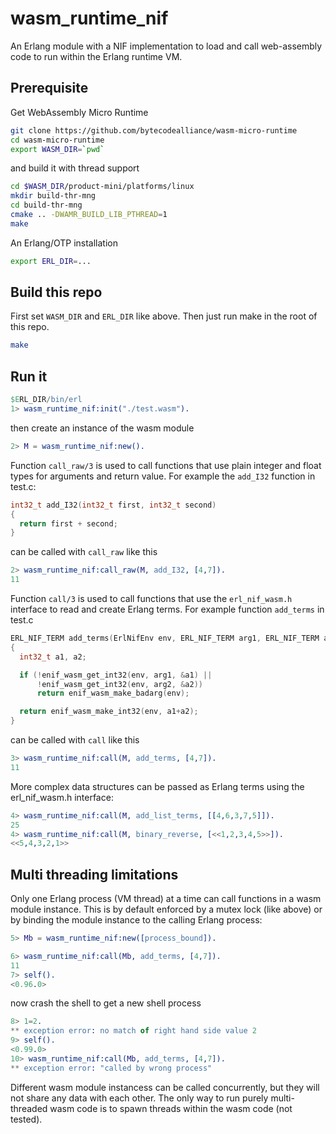 # wasm_runtime_nif

An Erlang module with a NIF implementation to load and call web-assembly code
to run within the Erlang runtime VM.


## Prerequisite

Get WebAssembly Micro Runtime
```sh
git clone https://github.com/bytecodealliance/wasm-micro-runtime
cd wasm-micro-runtime
export WASM_DIR=`pwd`
```
and build it with thread support
```sh
cd $WASM_DIR/product-mini/platforms/linux
mkdir build-thr-mng
cd build-thr-mng
cmake .. -DWAMR_BUILD_LIB_PTHREAD=1
make
```

An Erlang/OTP installation
```sh
export ERL_DIR=...
```


## Build this repo

First set `WASM_DIR` and `ERL_DIR` like above.
Then just run make in the root of this repo.
```sh
make
```

## Run it

```erlang
$ERL_DIR/bin/erl
1> wasm_runtime_nif:init("./test.wasm").
```
then create an instance of the wasm module
```erlang
2> M = wasm_runtime_nif:new().
```

Function `call_raw/3` is used to call functions that use plain integer and float
types for arguments and return value. For example the `add_I32` function in test.c:
```c
int32_t add_I32(int32_t first, int32_t second)
{
  return first + second;
}
```
can be called with `call_raw` like this
```erlang
2> wasm_runtime_nif:call_raw(M, add_I32, [4,7]).
11
```

Function `call/3` is used to call functions that use the `erl_nif_wasm.h`
interface to read and create Erlang terms. For example function `add_terms` in test.c
```c
ERL_NIF_TERM add_terms(ErlNifEnv env, ERL_NIF_TERM arg1, ERL_NIF_TERM arg2)
{
  int32_t a1, a2;

  if (!enif_wasm_get_int32(env, arg1, &a1) ||
      !enif_wasm_get_int32(env, arg2, &a2))
      return enif_wasm_make_badarg(env);

  return enif_wasm_make_int32(env, a1+a2);
}
```
can be called with `call` like this
```erlang
3> wasm_runtime_nif:call(M, add_terms, [4,7]).
11
```
More complex data structures can be passed as Erlang terms using the erl_nif_wasm.h interface:
```erlang
4> wasm_runtime_nif:call(M, add_list_terms, [[4,6,3,7,5]]).
25
4> wasm_runtime_nif:call(M, binary_reverse, [<<1,2,3,4,5>>]).
<<5,4,3,2,1>>
```


## Multi threading limitations

Only one Erlang process (VM thread) at a time can call functions in a wasm
module instance. This is by default enforced by a mutex lock (like above) or by
binding the module instance to the calling Erlang process:

```erlang
5> Mb = wasm_runtime_nif:new([process_bound]).

6> wasm_runtime_nif:call(Mb, add_terms, [4,7]).
11
7> self().
<0.96.0>
```
now crash the shell to get a new shell process
```erlang
8> 1=2.
** exception error: no match of right hand side value 2
9> self().
<0.99.0>
10> wasm_runtime_nif:call(Mb, add_terms, [4,7]).
** exception error: "called by wrong process"
```

Different wasm module instancess can be called concurrently, but they will not
share any data with each other. The only way to run purely multi-threaded wasm
code is to spawn threads within the wasm code (not tested).


